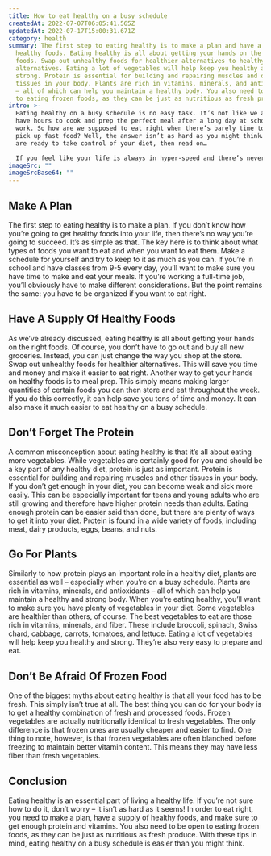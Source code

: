 ```yaml
---
title: How to eat healthy on a busy schedule
createdAt: 2022-07-07T06:05:41.565Z
updatedAt: 2022-07-17T15:00:31.671Z
category: health
summary: The first step to eating healthy is to make a plan and have a supply of
  healthy foods. Eating healthy is all about getting your hands on the right
  foods. Swap out unhealthy foods for healthier alternatives to healthy
  alternatives. Eating a lot of vegetables will help keep you healthy and
  strong. Protein is essential for building and repairing muscles and other
  tissues in your body. Plants are rich in vitamins, minerals, and antioxidants
  – all of which can help you maintain a healthy body. You also need to be open
  to eating frozen foods, as they can be just as nutritious as fresh produce.
intro: >-
  Eating healthy on a busy schedule is no easy task. It’s not like we all
  have hours to cook and prep the perfect meal after a long day at school or
  work. So how are we supposed to eat right when there’s barely time to even
  pick up fast food? Well, the answer isn’t as hard as you might think… If you
  are ready to take control of your diet, then read on…

  If you feel like your life is always in hyper-speed and there’s never enough hours in the day to get everything done, then you know exactly how these pressures can lead to unhealthy eating habits. But that doesn’t have to be the case forever. Even with a busy schedule, it is totally possible for anyone to eat healthy meals regularly.
imageSrc: ""
imageSrcBase64: ""
---
```


## Make A Plan

The first step to eating healthy is to make a plan. If you don’t know how you’re going to get healthy foods into your life, then there’s no way you’re going to succeed. It’s as simple as that. The key here is to think about what types of foods you want to eat and when you want to eat them. Make a schedule for yourself and try to keep to it as much as you can. If you’re in school and have classes from 9-5 every day, you’ll want to make sure you have time to make and eat your meals. If you’re working a full-time job, you’ll obviously have to make different considerations. But the point remains the same: you have to be organized if you want to eat right.

## Have A Supply Of Healthy Foods

As we’ve already discussed, eating healthy is all about getting your hands on the right foods. Of course, you don’t have to go out and buy all new groceries. Instead, you can just change the way you shop at the store. Swap out unhealthy foods for healthier alternatives. This will save you time and money and make it easier to eat right. Another way to get your hands on healthy foods is to meal prep. This simply means making larger quantities of certain foods you can then store and eat throughout the week. If you do this correctly, it can help save you tons of time and money. It can also make it much easier to eat healthy on a busy schedule.

## Don’t Forget The Protein

A common misconception about eating healthy is that it’s all about eating more vegetables. While vegetables are certainly good for you and should be a key part of any healthy diet, protein is just as important. Protein is essential for building and repairing muscles and other tissues in your body. If you don’t get enough in your diet, you can become weak and sick more easily. This can be especially important for teens and young adults who are still growing and therefore have higher protein needs than adults. Eating enough protein can be easier said than done, but there are plenty of ways to get it into your diet. Protein is found in a wide variety of foods, including meat, dairy products, eggs, beans, and nuts.

## Go For Plants

Similarly to how protein plays an important role in a healthy diet, plants are essential as well – especially when you’re on a busy schedule. Plants are rich in vitamins, minerals, and antioxidants – all of which can help you maintain a healthy and strong body. When you’re eating healthy, you’ll want to make sure you have plenty of vegetables in your diet. Some vegetables are healthier than others, of course. The best vegetables to eat are those rich in vitamins, minerals, and fiber. These include broccoli, spinach, Swiss chard, cabbage, carrots, tomatoes, and lettuce. Eating a lot of vegetables will help keep you healthy and strong. They’re also very easy to prepare and eat.

## Don’t Be Afraid Of Frozen Food

One of the biggest myths about eating healthy is that all your food has to be fresh. This simply isn’t true at all. The best thing you can do for your body is to get a healthy combination of fresh and processed foods. Frozen vegetables are actually nutritionally identical to fresh vegetables. The only difference is that frozen ones are usually cheaper and easier to find. One thing to note, however, is that frozen vegetables are often blanched before freezing to maintain better vitamin content. This means they may have less fiber than fresh vegetables.

## Conclusion

Eating healthy is an essential part of living a healthy life. If you’re not sure how to do it, don’t worry – it isn’t as hard as it seems! In order to eat right, you need to make a plan, have a supply of healthy foods, and make sure to get enough protein and vitamins. You also need to be open to eating frozen foods, as they can be just as nutritious as fresh produce. With these tips in mind, eating healthy on a busy schedule is easier than you might think.
